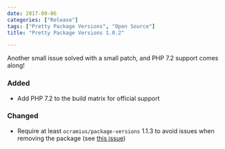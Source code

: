 ```yaml
---
date: 2017-09-06
categories: ["Release"]
tags: ["Pretty Package Versions", "Open Source"]
title: "Pretty Package Versions 1.0.2"

---
```


Another small issue solved with a small patch, and PHP 7.2 support comes along!
<!--more-->

### Added
 * Add PHP 7.2 to the build matrix for official support
### Changed
 * Require at least `ocramius/package-versions` 1.1.3 to avoid issues when removing the package (see [this issue](https://github.com/Ocramius/PackageVersions/issues/41))
